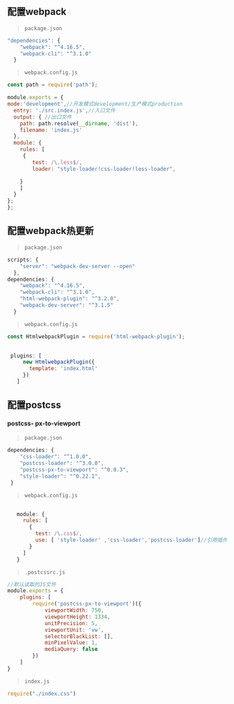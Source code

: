 ## 配置webpack
>`package.json`

```js
"dependencies": {
    "webpack": "^4.16.5",
    "webpack-cli": "^3.1.0"
  }
```


>`webpack.config.js`

```js
const path = require('path');

module.exports = {
mode:'development',//开发模式development/生产模式production
  entry: './src.index.js',//入口文件
  output: { //出口文件
    path: path.resolve(__dirname, 'dist'),
    filename: 'index.js'
  },
  module: {
    rules: [
     {
        test: /\.less$/,
        loader: "style-loader!css-loader!less-loader",

    }
    ]
  }
};
};

```



## 配置webpack热更新
>`package.json`

```js
scripts: {
    "server": "webpack-dev-server --open"
  },
dependencies: {
    "webpack": "^4.16.5",
    "webpack-cli": "^3.1.0",
    "html-webpack-plugin": "^3.2.0",
    "webpack-dev-server": "^3.1.5"
  }
```
>`webpack.config.js`

```js
const HtmlwebpackPlugin = require('html-webpack-plugin');

 
 plugins: [
     new HtmlwebpackPlugin({
       template: 'index.html'
     })
   ]
```

## 配置postcss
#### postcss- px-to-viewport
>`package.json`

```js
dependencies: {
    "css-loader": "^1.0.0",
    "postcss-loader": "^3.0.0",
    "postcss-px-to-viewport": "^0.0.3",
    "style-loader": "^0.22.1",
 }
```


> `webpack.config.js`

```js
 
   module: {
     rules: [
       {
         test: /\.css$/,
         use: [ 'style-loader' ,'css-loader','postcss-loader']//引用插件
       }
     ]
   }
```

>`.postcssrc.js`

```js
//默认读取的JS文件
module.exports = {
    plugins: [
        require('postcss-px-to-viewport')({
            viewportWidth: 750,
            viewportHeight: 1334,
            unitPrecision: 5,
            viewportUnit: 'vw',
            selectorBlackList: [],
            minPixelValue: 1,
            mediaQuery: false
        })
    ]
}
```
>`index.js`

```js
require("./index.css") 
```


